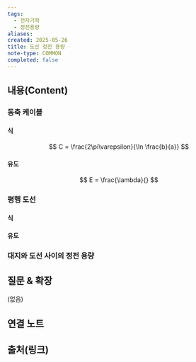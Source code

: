 ```yaml
---
tags:
  - 전자기학
  - 정전용량
aliases: 
created: 2025-05-26
title: 도선 정전 용량
note-type: COMMON
completed: false
---
```


## 내용(Content)
### 동축 케이블
#### 식
$$
C = \frac{2\pi\varepsilon}{\ln \frac{b}{a}}
$$

#### 유도
$$
E = \frac{\lambda}{}
$$

### 평행 도선
#### 식

#### 유도


### 대지와 도선 사이의 정전 용량


## 질문 & 확장

(없음)

## 연결 노트

## 출처(링크)

